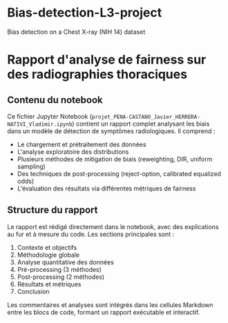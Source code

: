 # Bias-detection-L3-project
Bias detection on a Chest X-ray (NIH 14) dataset

# Rapport d'analyse de fairness sur des radiographies thoraciques

## Contenu du notebook

Ce fichier Jupyter Notebook (`projet_PENA-CASTANO_Javier_HERRERA-NATIVI_Vladimir.ipynb`) contient un rapport complet analysant les biais dans un modèle de détection de symptômes radiologiques. Il comprend :

- Le chargement et prétraitement des données
- L'analyse exploratoire des distributions
- Plusieurs méthodes de mitigation de biais (reweighting, DIR, uniform sampling)
- Des techniques de post-processing (reject-option, calibrated equalized odds)
- L'évaluation des résultats via différentes métriques de fairness

## Structure du rapport

Le rapport est rédigé directement dans le notebook, avec des explications au fur et à mesure du code. Les sections principales sont :

1. Contexte et objectifs
2. Méthodologie globale
3. Analyse quantitative des données
4. Pré-processing (3 méthodes)
5. Post-processing (2 méthodes)
6. Résultats et métriques
7. Conclusion

Les commentaires et analyses sont intégrés dans les cellules Markdown entre les blocs de code, formant un rapport exécutable et interactif.
